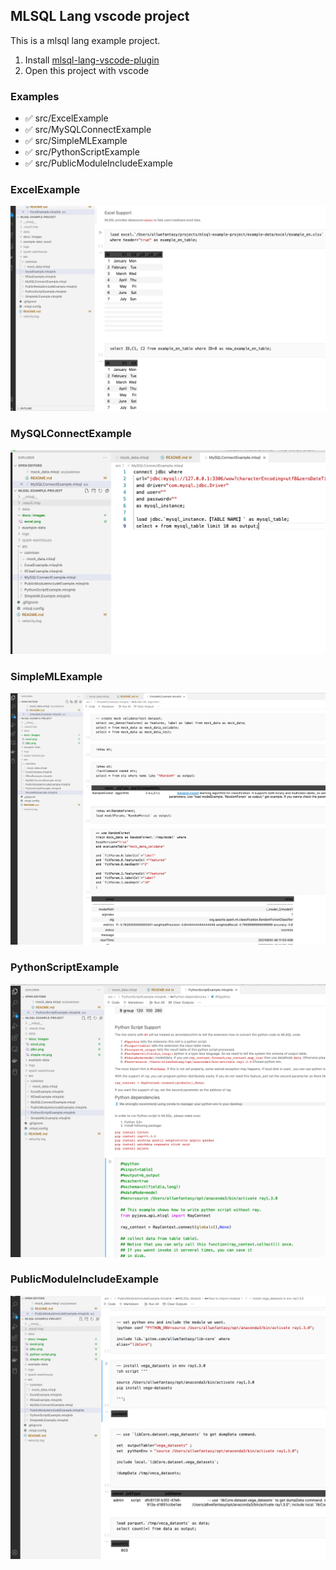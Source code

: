 ## MLSQL Lang vscode project

This is a mlsql lang example project.

1. Install [mlsql-lang-vscode-plugin](https://github.com/allwefantasy/mlsql-lang-vscode-plugin)
2. Open this project with vscode

### Examples

* ✅ src/ExcelExample
* ✅ src/MySQLConnectExample
* ✅ src/SimpleMLExample
* ✅ src/PythonScriptExample
* ✅ src/PublicModuleIncludeExample


### ExcelExample

![](docs/images/excel.png)

### MySQLConnectExample

![](docs/images/jdbc.png)

### SimpleMLExample

![](docs/images/simple-ml.png)

### PythonScriptExample

![](docs/images/python-script.png)

### PublicModuleIncludeExample

![](docs/images/module.png)